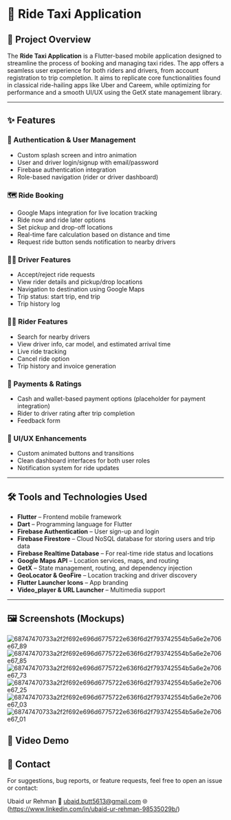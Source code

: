 
# 🚖 Ride Taxi Application

## 📝 Project Overview

The **Ride Taxi Application** is a Flutter-based mobile application designed to streamline the process of booking and managing taxi rides. The app offers a seamless user experience for both riders and drivers, from account registration to trip completion. It aims to replicate core functionalities found in classical ride-hailing apps like Uber and Careem, while optimizing for performance and a smooth UI/UX using the GetX state management library.

---

## ✨ Features

### 🔐 Authentication & User Management

* Custom splash screen and intro animation
* User and driver login/signup with email/password
* Firebase authentication integration
* Role-based navigation (rider or driver dashboard)

### 🗺️ Ride Booking

* Google Maps integration for live location tracking
* Ride now and ride later options
* Set pickup and drop-off locations
* Real-time fare calculation based on distance and time
* Request ride button sends notification to nearby drivers

### 👨‍✈️ Driver Features

* Accept/reject ride requests
* View rider details and pickup/drop locations
* Navigation to destination using Google Maps
* Trip status: start trip, end trip
* Trip history log

### 🧑‍💼 Rider Features

* Search for nearby drivers
* View driver info, car model, and estimated arrival time
* Live ride tracking
* Cancel ride option
* Trip history and invoice generation

### 💸 Payments & Ratings

* Cash and wallet-based payment options (placeholder for payment integration)
* Rider to driver rating after trip completion
* Feedback form

### 📱 UI/UX Enhancements

* Custom animated buttons and transitions
* Clean dashboard interfaces for both user roles
* Notification system for ride updates

---

## 🛠️ Tools and Technologies Used

* **Flutter** – Frontend mobile framework
* **Dart** – Programming language for Flutter
* **Firebase Authentication** – User sign-up and login
* **Firebase Firestore** – Cloud NoSQL database for storing users and trip data
* **Firebase Realtime Database** – For real-time ride status and locations
* **Google Maps API** – Location services, maps, and routing
* **GetX** – State management, routing, and dependency injection
* **GeoLocator & GeoFire** – Location tracking and driver discovery
* **Flutter Launcher Icons** – App branding
* **Video\_player & URL Launcher** – Multimedia support

---


## 🖼️ Screenshots (Mockups)
![68747470733a2f2f692e696d6775722e636f6d2f793742554b5a6e2e706e67_89](https://github.com/user-attachments/assets/ff7cb495-ecd2-4e83-9608-131c96e0e0ad)
![68747470733a2f2f692e696d6775722e636f6d2f793742554b5a6e2e706e67_85](https://github.com/user-attachments/assets/25b472af-64b1-4c61-a9f3-ff7ea1d8e1c9)
![68747470733a2f2f692e696d6775722e636f6d2f793742554b5a6e2e706e67_73](https://github.com/user-attachments/assets/00bc8d00-f3ec-45dc-a2d3-89768a39f546)
![68747470733a2f2f692e696d6775722e636f6d2f793742554b5a6e2e706e67_25](https://github.com/user-attachments/assets/3b32c71a-1c2a-4dc0-ba6d-f49b6f44f249)
![68747470733a2f2f692e696d6775722e636f6d2f793742554b5a6e2e706e67_03](https://github.com/user-attachments/assets/194c6beb-0840-4130-bd46-7c2d0b25177c)
![68747470733a2f2f692e696d6775722e636f6d2f793742554b5a6e2e706e67_01](https://github.com/user-attachments/assets/ceb57d6b-bfca-4e2e-979c-2f3b3587f112)


## 🎥 Video Demo

## 📩 Contact

For suggestions, bug reports, or feature requests, feel free to open an issue or contact:

Ubaid ur Rehman
📧 ubaid.butt5613@gmail.com
🌐 (https://www.linkedin.com/in/ubaid-ur-rehman-98535029b/)


